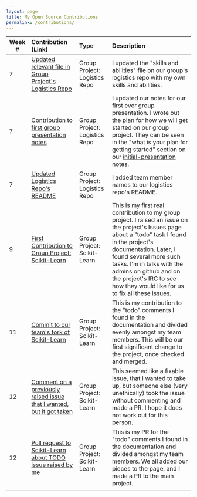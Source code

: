 ```yaml
---
layout: page
title: My Open Source Contributions
permalink: /contributions/
---
```


<!-- 
Type of the contribution should be "Wikipedia edit", "OpenStreet Map feature", "Documentation", "Course website", "Blog", 
"Browse Add-on", etc. 

The descriptioin should include a brief summary of what you did. 

Replace the first row with your contribution. 

--> 





| Week #       | Contribution (Link)  | Type  | Description | 
|---|:---|:---|:---| 
|  7   | [Updated relevant file in Group Project's Logistics Repo](https://github.com/nyu-ossd-s19/sklearn-logistics/commit/e4eb559f02444c76d138695f264a82918d251675)    | Group Project: Logistics Repo    |   I updated the "skills and abilities" file on our group's logistics repo with my own skills and abilities.   |
|  7   | [Contribution to first group presentation notes](https://github.com/nyu-ossd-s19/sklearn-logistics/commit/e4eb559f02444c76d138695f264a82918d251675)    | Group Project: Logistics Repo    |   I updated our notes for our first ever group presentation. I wrote out the plan for how we will get started on our group project. They can be seen in the "what is your plan for getting started" section on our [initial-presentation](https://github.com/nyu-ossd-s19/sklearn-logistics/blob/master/initial_presentation/initial-presentation.md) notes.    |
|  7   | [Updated Logistics Repo's README](https://github.com/nyu-ossd-s19/sklearn-logistics/commit/3519f151404b8f9270d80989689c585a3e09fc2b)    | Group Project: Logistics Repo    |   I added team member names to our logistics repo's README.    |
|  9   | [First Contribution to Group Project: Scikit-Learn](https://github.com/scikit-learn/scikit-learn/issues/13533)    | Group Project: Scikit-Learn    |   This is my first real contribution to my group project. I raised an issue on the project's Issues page about a "todo" task I found in the project's documentation. Later, I found several more such tasks. I'm in talks with the admins on github and on the project's IRC to see how they would like for us to fix all these issues.    |
|  11   | [Commit to our team's fork of Scikit-Learn](https://github.com/nyu-ossd-s19/scikit-learn/commit/2a34d6ab371acc751c748cb5b76084b07ac43279)    | Group Project: Scikit-Learn    |   This is my contribution to the "todo" comments I found in the documentation and divided evenly amongst my team members. This will be our first significant change to the project, once checked and merged.    |
|  12   | [Comment on a previously raised issue that I wanted, but it got taken](https://github.com/scikit-learn/scikit-learn/issues/12793)    | Group Project: Scikit-Learn    |   This seemed like a fixable issue, that I wanted to take up, but someone else (very unethically) took the issue without commenting and made a PR. I hope it does not work out for this person.    |
|  12   | [Pull request to Scikit-Learn about TODO issue raised by me](https://github.com/scikit-learn/scikit-learn/pull/13660)    | Group Project: Scikit-Learn    |   This is my PR for the "todo" comments I found in the documentation and divided amongst my team members. We all added our pieces to the page, and I made a PR to the main project.    |
|     |     |     |      |
